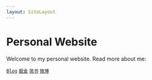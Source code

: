 ```yaml
---
layout: SiteLayout
---
```


# Personal Website

Welcome to my personal website. Read more about me:

[`Blog`](https://github.com/zhanglingco/Blog/issues)
[`掘金`](https://juejin.im/user/59e6e9acf265da43111f4c21/collections?type=created)
[`简书`](https://www.jianshu.com/u/539a1124c845)
[`微博`](https://www.weibo.com/5565541266/profile)